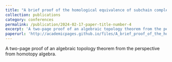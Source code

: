 ```yaml
---
title: "A brief proof of the homological equivalence of subchain complexes"
collection: publications
category: conferences
permalink: /publication/2024-02-17-paper-title-number-4
excerpt: 'A two-page proof of an algebraic topology theorem from the perspective from homotopy algebra.'
paperurl: 'http://academicpages.github.io/files/A_brief_proof_of_the_homological_equivalence_of_subchain_complexes.pdf'
---
```

A two-page proof of an algebraic topology theorem from the perspective from homotopy algebra.
